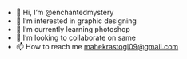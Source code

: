 - 👋 Hi, I’m @enchantedmystery
- 👀 I’m interested in graphic designing 
- 🌱 I’m currently learning photoshop 
- 💞️ I’m looking to collaborate on same
- 📫 How to reach me mahekrastogi09@gmail.com 

<!---
enchantedmystery/enchantedmystery is a ✨ special ✨ repository because its `README.md` (this file) appears on your GitHub profile.
You can click the Preview link to take a look at your changes.
--->
